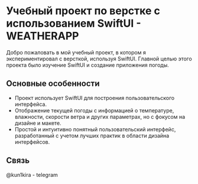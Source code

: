 # Учебный проект по верстке с использованием SwiftUI - WEATHERAPP

Добро пожаловать в мой учебный проект, в котором я экспериментировал с версткой, используя SwiftUI. Главной целью этого проекта было изучение SwiftUI и создание приложения погоды.

## Основные особенности

- Проект использует SwiftUI для построения пользовательского интерфейса.
- Отображение текущей погоды с информацией о температуре, влажности, скорости ветра и других параметрах, но с фокусом на дизайне и макете.
- Простой и интуитивно понятный пользовательский интерфейс, разработанный с учетом лучших практик в области дизайна интерфейсов.

## Связь

@kun1kira - telegram
